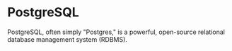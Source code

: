 # PostgreSQL
PostgreSQL, often simply "Postgres," is a powerful, open-source relational database management system (RDBMS). 
